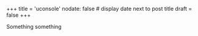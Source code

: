 +++
title = 'uconsole'
nodate: false # display date next to post title
draft = false
+++

Something something